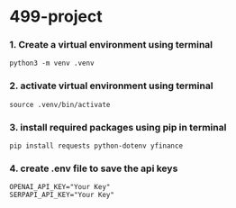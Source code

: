 # 499-project

### 1. Create a virtual environment using terminal 
```
python3 -m venv .venv
```
### 2. activate virtual environment using terminal 
```
source .venv/bin/activate
```

### 3. install required packages using pip in terminal 
```
pip install requests python-dotenv yfinance
```
### 4. create .env file to save the api keys 
```
OPENAI_API_KEY="Your Key"
SERPAPI_API_KEY="Your Key"
```

